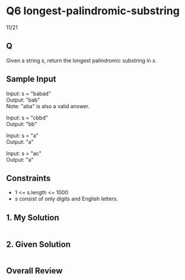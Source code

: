 # Q6 longest-palindromic-substring

11/21

## Q
Given a string *s*, return the longest palindromic substring in *s*.

## Sample Input
Input: s = "babad"  
Output: "bab"  
Note: "aba" is also a valid answer.  

Input: s = "cbbd"  
Output: "bb"  

Input: s = "a"  
Output: "a"  

Input: s = "ac"  
Output: "a"  

## Constraints
- 1 <= s.length <= 1000
- *s* consist of only digits and English letters.

## 1. My Solution
```py

```


## 2. Given Solution
```py

```


## Overall Review

